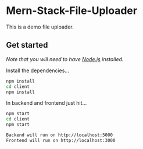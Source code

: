 # Mern-Stack-File-Uploader

This is a demo file uploader.

## Get started

*Note that you will need to have [Node.js](https://nodejs.org) installed.*

Install the dependencies...
```bash
npm install
cd client
npm install
```

In backend and frontend just hit...
```bash
npm start
cd client
npm start
```

```bash
Backend will run on http://localhost:5000
Frontend will run on http://localhost:3000
```